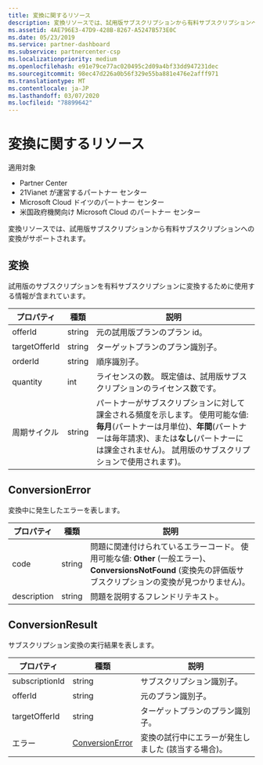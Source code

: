 ```yaml
---
title: 変換に関するリソース
description: 変換リソースでは、試用版サブスクリプションから有料サブスクリプションへの変換がサポートされます。
ms.assetid: 4AE796E3-47D9-428B-8267-A5247B573E0C
ms.date: 05/23/2019
ms.service: partner-dashboard
ms.subservice: partnercenter-csp
ms.localizationpriority: medium
ms.openlocfilehash: e91e79ce77ac020495c2d09a4bf33dd947231dec
ms.sourcegitcommit: 98ec47d226a0b56f329e55ba881e476e2afff971
ms.translationtype: MT
ms.contentlocale: ja-JP
ms.lasthandoff: 03/07/2020
ms.locfileid: "78899642"
---
```

# <a name="conversions-resources"></a>変換に関するリソース

適用対象

- Partner Center
- 21Vianet が運営するパートナー センター
- Microsoft Cloud ドイツのパートナー センター
- 米国政府機関向け Microsoft Cloud のパートナー センター

変換リソースでは、試用版サブスクリプションから有料サブスクリプションへの変換がサポートされます。

## <a name="conversion"></a>変換

試用版のサブスクリプションを有料サブスクリプションに変換するために使用する情報が含まれています。

| プロパティ | 種類 | 説明 |
| -------- | ---- | ----------- |
| offerId | string | 元の試用版プランのプラン id。 |
| targetOfferId | string | ターゲットプランのプラン識別子。 |
| orderId | string | 順序識別子。 |
| quantity | int | ライセンスの数。 既定値は、試用版サブスクリプションのライセンス数です。 |
| 周期サイクル | string | パートナーがサブスクリプションに対して課金される頻度を示します。 使用可能な値:**毎月**(パートナーは月単位)、**年間**(パートナーは毎年請求)、または**なし**(パートナーには課金されません)。 試用版のサブスクリプションで使用されます)。 |

## <a name="conversionerror"></a>ConversionError

変換中に発生したエラーを表します。

| プロパティ | 種類 | 説明 |
| -------- | ---- | ----------- |
| code | string | 問題に関連付けられているエラーコード。 使用可能な値: **Other** (一般エラー)、 **ConversionsNotFound** (変換先の評価版サブスクリプションの変換が見つかりません)。
| description | string | 問題を説明するフレンドリテキスト。 |

## <a name="conversionresult"></a>ConversionResult

サブスクリプション変換の実行結果を表します。

| プロパティ       | 種類                                | 説明                                                            |
|----------------|-------------------------------------|------------------------------------------------------------------------|
| subscriptionId | string                              | サブスクリプション識別子。                                           |
| offerId        | string                              | 元のプラン識別子。                                         |
| targetOfferId  | string                              | ターゲットプランのプラン識別子。                             |
| エラー          | [ConversionError](#conversionerror) | 変換の試行中にエラーが発生しました (該当する場合)。 |